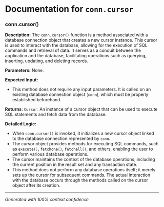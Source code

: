 # Documentation for `conn.cursor`

### conn.cursor()

**Description:**
The `conn.cursor()` function is a method associated with a database connection object that creates a new cursor instance. This cursor is used to interact with the database, allowing for the execution of SQL commands and retrieval of data. It serves as a conduit between the application and the database, facilitating operations such as querying, inserting, updating, and deleting records.

**Parameters:**
None.

**Expected Input:**
- This method does not require any input parameters. It is called on an existing database connection object (`conn`), which must be properly established beforehand.

**Returns:**
`Cursor`: An instance of a cursor object that can be used to execute SQL statements and fetch data from the database.

**Detailed Logic:**
- When `conn.cursor()` is invoked, it initializes a new cursor object linked to the database connection represented by `conn`.
- The cursor object provides methods for executing SQL commands, such as `execute()`, `fetchone()`, `fetchall()`, and others, enabling the user to perform various database operations.
- The cursor maintains the context of the database operations, including the current position in the result set and any transaction state.
- This method does not perform any database operations itself; it merely sets up the cursor for subsequent commands. The actual interaction with the database occurs through the methods called on the cursor object after its creation.

---
*Generated with 100% context confidence*
